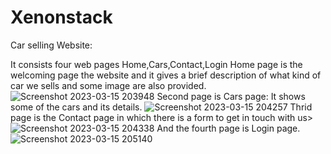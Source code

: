 # Xenonstack
Car selling Website:

It consists four web pages Home,Cars,Contact,Login
Home page is the welcoming page the website and it gives a brief description of what kind of car we sells and some image are also provided.
![Screenshot 2023-03-15 203948](https://user-images.githubusercontent.com/114498385/225360905-0ee7a200-c64b-4737-aa8e-b84d86d36b3b.png)
Second page is Cars page: It shows some of the cars and its details.
![Screenshot 2023-03-15 204257](https://user-images.githubusercontent.com/114498385/225361411-7832792b-bb76-4b60-b2c8-9abec1624be8.png)
Thrid page is the Contact page in which there is a form to get in touch with us>
![Screenshot 2023-03-15 204338](https://user-images.githubusercontent.com/114498385/225361935-27a37ac4-02dc-466d-8d58-01a6815197cc.png)
And the fourth page is Login page.
![Screenshot 2023-03-15 205140](https://user-images.githubusercontent.com/114498385/225362331-f51b9ea0-ef72-4d88-98e6-f7ba0c611fa6.png)
